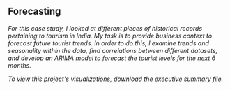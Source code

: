 ## Forecasting

<i>For this case study, I looked at different pieces of historical records pertaining to tourism in India. My task is to provide business context to forecast future tourist trends. In order to do this, I examine trends and seasonality within the data, find correlations between different datasets, and develop an ARIMA model to forecast the tourist levels for the next 6 months.</i>  

<i>To view this project's visualizations, download the executive summary file.</i>
